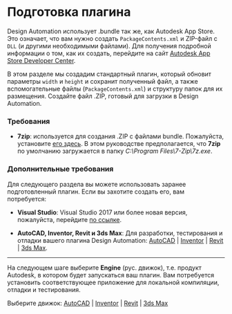 # Подготовка плагина

Design Automation использует .bundle так же, как Autodesk App Store. Это означает, что вам нужно создать `PackageContents.xml` и ZIP-файл с` DLL` (и другими необходимыми файлами). Для получения подробной информации о том, как их создать, перейдите на сайт [Autodesk App Store Developer Center](https://www.autodesk.com/developer-network/app-store).

В этом разделе мы создадим стандартный плагин, который обновит параметры `width` и `height` и сохранит полученный файл, а также вспомогательные файлы (`PackageContents.xml`) и структуру папок для их размещения. Создайте файл .ZIP, готовый для загрузки в Design Automation.

### Требования

- **7zip**: используется для создания .ZIP с файлами bundle. Пожалуйста, установите [его здесь](https://www.7-zip.org/). В этом руководстве предполагается, что **7zip** по умолчанию загружается в папку _C:\Program Files\7-Zip\7z.exe_.

### Дополнительные требования

Для следующего раздела вы можете использовать заранее подготовленный плагин. Если вы захотите создать его, вам потребуется:
- **Visual Studio**: Visual Studio 2017 или более новая версия, пожалуйста, перейдите [по ссылке](https://visualstudio.microsoft.com/vs/).

- **AutoCAD, Inventor, Revit и 3ds Max**: Для разработки, тестирования и отладки вашего плагина Design Automation: [AutoCAD](https://www.autodesk.com/products/autocad/overview) | [Inventor](https://www.autodesk.com/products/inventor/overview) | [Revit](https://www.autodesk.com/products/revit/overview) | [3ds Max](https://www.autodesk.com/products/3ds-max/overview).

***

На следующем шаге выберите **Engine** (рус. движок), т.е. продукт Autodesk, в котором будет запускаться ваш плагин. Вам потребуется установить соответствующее приложение для локальной компиляции, отладки и тестирования.

Выберите движок: [AutoCAD](/designautomation/appbundle/engines/autocad) | [Inventor](/designautomation/appbundle/engines/inventor) | [Revit](/designautomation/appbundle/engines/revit) | [3ds Max](/designautomation/appbundle/engines/max)
